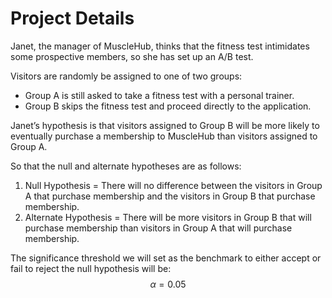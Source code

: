 # Project Details

Janet, the manager of MuscleHub, thinks that the fitness test intimidates some prospective members, so she has set up an A/B test.

Visitors are randomly be assigned to one of two groups:

+ Group A is still asked to take a fitness test with a personal trainer.
+ Group B skips the fitness test and proceed directly to the application.

Janet’s hypothesis is that visitors assigned to Group B will be more likely to eventually purchase a membership to MuscleHub than visitors assigned to Group A.

So that the null and alternate hypotheses are as follows:

1. Null Hypothesis = There will no difference between the visitors in Group A that purchase membership and the visitors in Group B that purchase membership.
2. Alternate Hypothesis = There will be more visitors in Group B that will purchase membership than visitors in Group A that will purchase membership.

The significance threshold we will set as the benchmark to either accept or fail to reject the null hypothesis will be:
$$
\alpha = 0.05
$$


